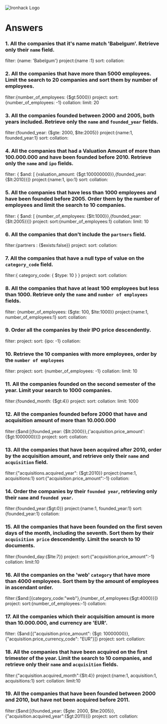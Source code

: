 ![Ironhack Logo](https://i.imgur.com/1QgrNNw.png)

# Answers

### 1. All the companies that it's name match 'Babelgum'. Retrieve only their `name` field.

filter: {name: 'Babelgum'}
project:{name :1}
sort:
collation:

### 2. All the companies that have more than 5000 employees. Limit the search to 20 companies and sort them by **number of employees**.

filter:{number_of_employees: {$gt:5000}}
project:
sort:{number_of_employees: -1}
collation:
limit: 20

### 3. All the companies founded between 2000 and 2005, both years included. Retrieve only the `name` and `founded_year` fields.

filter:{founded_year: {$gte: 2000, $lte:2005}}
project:{name:1, founded_year:1}
sort:
collation:

### 4. All the companies that had a Valuation Amount of more than 100.000.000 and have been founded before 2010. Retrieve only the `name` and `ipo` fields.

filter: { $and: [ {valuation_amount: {$gt:100000000}},{founded_year: {$lt:2010}}]}
project:{name:1, ipo:1}
sort:
collation:

### 5. All the companies that have less than 1000 employees and have been founded before 2005. Order them by the number of employees and limit the search to 10 companies.

filter: { $and: [ {number_of_employees: {$lt:1000}},{founded_year: {$lt:2005}}]}
project:
sort:{number_of_employees:1}
collation:
limit: 10

### 6. All the companies that don't include the `partners` field.

filter:{partners : {$exists:false}}
project:
sort:
collation:

### 7. All the companies that have a null type of value on the `category_code` field.

filter:{ category_code: { $type: 10 } }
project:
sort:
collation:

### 8. All the companies that have at least 100 employees but less than 1000. Retrieve only the `name` and `number of employees` fields.

filter: {number_of_employees: {$gte: 100, $lte:1000}}
project:{name:1, number_of_employees:1}
sort:
collation:

### 9. Order all the companies by their IPO price descendently.

filter:
project:
sort: {ipo: -1}
collation:

### 10. Retrieve the 10 companies with more employees, order by the `number of employees`

filter:
project:
sort: {number_of_employees: -1}
collation:
limit: 10

### 11. All the companies founded on the second semester of the year. Limit your search to 1000 companies.

filter:{founded_month: {$gt:4}}
project:
sort:
collation:
limit: 1000


### 12. All the companies founded before 2000 that have and acquisition amount of more than 10.000.000

filter:{$and:[{founded_year: {$lt:2000}},{'acquisition.price_amount':{$gt:1000000}}]}
project:
sort:
collation:

### 13. All the companies that have been acquired after 2010, order by the acquisition amount, and retrieve only their `name` and `acquisition` field.

filter:{"acquisitions.acquired_year": {$gt:2010}}
project:{name:1, acquisitions:1}
sort:{"acquisition.price_amount":-1}
collation:

### 14. Order the companies by their `founded year`, retrieving only their `name` and `founded year`.

filter:{founded_year:{$gt:0}}
project:{name:1, founded_year:1}
sort:{founded_year:1}
collation:

### 15. All the companies that have been founded on the first seven days of the month, including the seventh. Sort them by their `acquisition price` descendently. Limit the search to 10 documents.

filter:{founded_day:{$lte:7}}
project:
sort:{"acquisition.price_amount":-1}
collation:
limit:10

### 16. All the companies on the 'web' `category` that have more than 4000 employees. Sort them by the amount of employees in ascendant order.

filter:{$and:[{category_code:"web"},{number_of_employees:{$gt:4000}}]}
project:
sort:{number_of_employees:-1}
collation:

### 17. All the companies which their acquisition amount is more than 10.000.000, and currency are 'EUR'.

filter: {$and:[{"acquisition.price_amount": {$gt: 10000000}},{"acquisition.price_currency_code": "EUR"}]}
project:
sort:
collation:

### 18. All the companies that have been acquired on the first trimester of the year. Limit the search to 10 companies, and retrieve only their `name` and `acquisition` fields.

filter:{"acquisition.acquired_month":{$lt:4}}
project:{name:1, acquisition:1, acquisitions:1}
sort:
collation:
limit:10

### 19. All the companies that have been founded between 2000 and 2010, but have not been acquired before 2011.

filter:{$and:[{founded_year: {$gte: 2000, $lte:2005}},{"acquisition.acquired_year":{$gt:2011}}]}
project:
sort:
collation:
